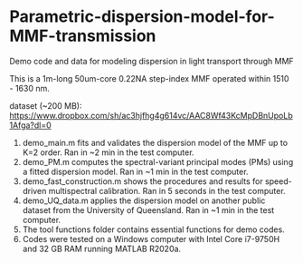 # Parametric-dispersion-model-for-MMF-transmission
Demo code and data for modeling dispersion in light transport through MMF

This is a 1m-long 50um-core 0.22NA step-index MMF operated within 1510 - 1630 nm.

dataset (~200 MB):
https://www.dropbox.com/sh/ac3hjfhg4g614vc/AAC8Wf43KcMpDBnUpoLb1Afga?dl=0

1. demo_main.m fits and validates the dispersion model of the MMF up to K=2 order. Ran in ~2 min in the test computer.
2. demo_PM.m computes the spectral-variant principal modes (PMs) using a fitted dispersion model. Ran in ~1 min in the test computer.
3. demo_fast_construction.m shows the procedures and results for speed-driven multispectral calibration. Ran in 5 seconds in the test computer.
4. demo_UQ_data.m applies the dispersion model on another public dataset from the University of Queensland. Ran in ~1 min in the test computer.
5. The tool functions folder contains essential functions for demo codes. 
6. Codes were tested on a Windows computer with Intel Core i7-9750H and 32 GB RAM running MATLAB R2020a.
